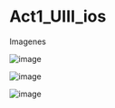 # Act1_UIII_ios
Imagenes

![image](https://github.com/user-attachments/assets/5c399432-a6ce-4df1-9233-c53b22c8773f)

![image](https://github.com/user-attachments/assets/5ca78209-4f9b-409b-bf2e-e4303191fcb7)

![image](https://github.com/user-attachments/assets/89ee645e-8a69-43e1-a02c-3c965286151d)

